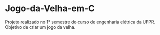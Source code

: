 # Jogo-da-Velha-em-C

Projeto realizado no 1° semestre do curso de engenharia elétrica da UFPR.
Objetivo de criar um jogo da velha.
